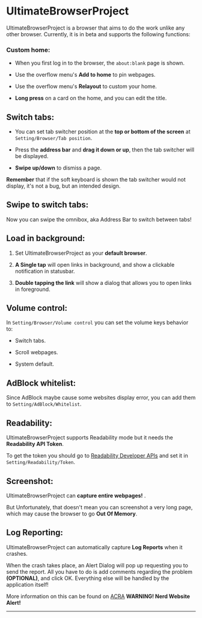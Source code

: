 UltimateBrowserProject
===

UltimateBrowserProject is a browser that aims to do the work unlike any other browser. Currently, it is in beta and supports the following functions:

### Custom home:

 - When you first log in to the browser, the `about:blank` page is shown.

 - Use the overflow menu's __Add to home__ to pin webpages.

 - Use the overflow menu's __Relayout__ to custom your home.

 - __Long press__ on a card on the home, and you can edit the title.

## Switch tabs:

 - You can set tab switcher position at the __top or bottom of the screen__ at `Setting/Browser/Tab position`.

 - Press the __address bar__ and __drag it down or up__, then the  tab switcher will be displayed.

 - __Swipe up/down__ to dismiss a page.

__Remember__ that if the soft keyboard is shown the tab switcher would not display, it's not a bug, but an intended design.

## Swipe to switch tabs:

Now you can swipe the omnibox, aka Address Bar to switch between tabs!

## Load in background:

 1. Set UltimateBrowserProject as your __default browser__.

 2. __A Single tap__ will open links in background, and show a clickable notification in statusbar.

 3. __Double tapping the link__ will show a dialog that allows you to open links in foreground.

## Volume control:

In `Setting/Browser/Volume control` you can set the volume keys behavior to:

 - Switch tabs.

 - Scroll webpages.

 - System default.

## AdBlock whitelist:

Since AdBlock maybe cause some websites display error, you can add them to `Setting/AdBlock/Whitelist`.

## Readability:

UltimateBrowserProject supports Readability mode but it needs the __Readability API Token__.

To get the token you should go to [Readability Developer APIs](https://www.readability.com/developers/api "Readability Developer APIs") and set it in `Setting/Readability/Token`.


## Screenshot:

UltimateBrowserProject can __capture entire webpages!__ .

But Unfortunately, that doesn't mean you can screenshot a very long page, which may cause the browser to go __Out Of Memory__.


## Log Reporting:

UltimateBrowserProject can automatically capture __Log Reports__ when it crashes.

When the crash takes place, an Alert Dialog will pop up requesting you to send the report. All you have to do is add comments regarding the problem __(OPTIONAL)__, and click OK.
Everything else will be handled by the application itself!

More information on this can be found on [ACRA](http://www.acra.ch) __WARNING! Nerd Website Alert!__

---

